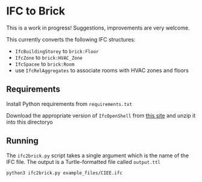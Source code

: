 # IFC to Brick

This is a work in progress! Suggestions, improvements are very welcome.

This currently converts the following IFC structures:
- `IfcBuildingStorey` to `brick:Floor`
- `IfcZone` to `brick:HVAC_Zone`
- `IfcSpacee` to `brick:Room`
- use `IfcRelAggregates` to associate rooms with HVAC zones and floors

## Requirements

Install Python requirements from `requirements.txt`

Download the appropriate version of `IfcOpenShell` from [this site](http://ifcopenshell.org/python.html) and unzip it into this directoryo

## Running

The `ifc2brick.py` script takes a single argument which is the name of the IFC file. The output is a Turtle-formatted file called `output.ttl`

```
python3 ifc2brick.py example_files/CIEE.ifc
```
